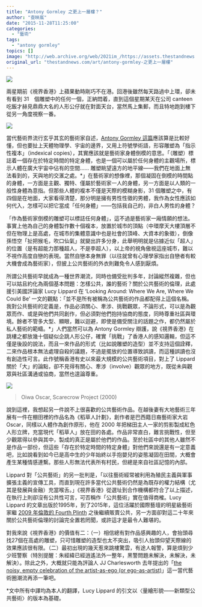 ```yaml
---
title: "Antony Gormley 之更上一層樓？"
author: "查映嵐"
date: "2015-11-28T11:25:00"
categories:
  - "藝術"
tags:
  - "antony gormley"
topics: []
image: "http://web.archive.org/web/2021im_/https://assets.thestandnews.com/media/photos/antony-gormley-1_cZMeq.jpg"
original_url: "thestandnews.com/art/antony-gormley-之更上一層樓"
---
```

![](http://web.archive.org/web/2021im_/https://assets.thestandnews.com/media/photos/antony-gormley-1_cZMeq.jpg)

兩星期前《視界香港》上蘋果動時剛巧不在港。回港後雖然每天路過中上環，卻未有看到 31　個雕塑中的任何一個，正納悶着，直到這個星期某天在公司 canteen 吃飯才赫見鼎鼎大名的人形公仔就在對面天台，當然馬上集郵，而且特地跑到樓下從另一角度視察一番。

![](http://web.archive.org/web/2021im_/https://assets.thestandnews.com/media/photos/antony-gormley-2_PsHc5.jpg)

當代藝術界流行玄乎其玄的藝術家自述，[Antony Gormley 這篇](http://web.archive.org/web/20210710140003/http://www.eventhorizon.hk/en)應該算是比較好懂，但也要扯上天體物理學、宇宙的邊界，又用上符號學術語，形容雕塑為「指示性複本」（indexical copies），其實應該就是藝術家身體倒模的意思。「（雕塑）標誌着一個存在於特定時間的特定身體，也是一個可以屬於任何身體的主觀場所，標示人體在廣大宇宙中佔有的空間…… 雕塑眺望遠方的地平線——我們在地面上無法看到的，天與地的交滙之處。\*」在藝術家的想像裡，那個凝固在倒模的時間點的身體，一方面是主觀、獨特、僅屬於藝術家一人的身體，另一方面是以人類的一般性身體為意指。但那些人體的複本不僅是天際的模糊身影，31 個雕塑之中，有四個是在地面，大家看得清楚，那分明是擁有男性性徵的男體，我作為女性應該如何代入，怎樣可以把它當成「任何身體」——包括我自己的，非白人男性的身體？

「作為藝術家倒模的雕塑可以標誌任何身體」，這不過是藝術家一廂情願的想法。事實上他為自己的身體製作數十個複本，放置於城市的頂點（中環摩天大樓頂層不但在物理上是高處，在城市的集體意識中也是社會的頂峰、大資本的象徵），倒像孫悟空「扯把猴毛，吹口仙氣」就變出許多分身，此舉明明就是佔據近似「超人」的位置（是有超能力那種超人，不是李超人），以上帝的視角傲視這座城市，難以不視作高度自戀的表現。當然自戀本身無罪（以往就曾有心理學家指出自戀者有較大機會成為藝術家），但披上公共藝術的外衣則難免令人感到厭煩。

所謂公共藝術早就成為一種世界潮流，同時也備受批判多年，討論縱然複雜，但也可以姑且約化為兩個基本問題：怎樣公共，誰的藝術？關於公共藝術的倫理，此處援引美國評論家 Lucy Lippard 在 ‘Looking Around: Where We Are, Where We Could Be’ 一文的觀點：「並不是所有被稱為公共藝術的作品都配得上這個名稱。我對公共藝術的定義是，作品必須關心、牽涉、挑戰觀眾，不論形式，可以是為觀眾而作、或是與他們共同創作，但必須對他們抱持協商的態度，同時尊重社區與環境。餘者不管多大型、顯眼，難以迴避，即使是備受關注的話題之作，都仍然屬於私人藝術的範疇。\*」人們當然可以為 Antony Gormley 辯護，說《視界香港》在跳樓之都放幾十個疑似企跳人形公仔，確實「挑戰」了香港人的感知邏輯，但這不僅是後設的說法，而且一來作品的形式（比如說雕塑的造型）並不支持這個詮釋，二來作品根本無法處理自殺的議題，不過是擺放的位置導致誤讀，而這種誤讀也沒有創造性可言。此作號稱香港有史以來最大規模的公共藝術項目，對上了 Lippard 關於「大」的論點，卻不見得有關心、牽涉（involve）觀眾的地方，既從未與觀眾與社區溝通或協商，當然也遑論尊重。

![](http://web.archive.org/web/2021im_/https://assets.thestandnews.com/media/photos/d-006-940x470_JICyI.png)
> Oiwa Oscar, Scarecrow Project (2000)

說到這裡，我想起另一件說不上很喜歡的公共藝術作品。在越後妻有大地藝術三年展有一件在棚田裡的作品名為《稻草人計劃》，創作者是巴西籍日裔藝術家大岩Oscar，同樣以人體作為創作原形，他在 2000 年把梯田主人一家的剪影製成紅色人形立牌，充當現代「稻草人」放在田的各處。作品非常直白，難言挑戰性，但至少觀眾得以參與其中，製成的真正是屬於他們的作品。至於社區中的其他人雖然不是作品一部份，但這些「存在於特定時間的特定身體」對他們來說還是有一定意義吧，比如說看到如今已是高中生的少年始終以手抱嬰兒的姿態凝固在田間，大概會產生某種情感連繫。那些人形無法代表所有村民，但總是來自社區記憶的內部。

Lippard 對「公共藝術」的另一批判是，「以往藝術經常被利用為殖民主義與軍事擴張主義的宣傳工具，而直到現在許多當代公共藝術仍然是為既存的權力結構（尤其是發展與金融）充當喉舌。」《視界香港》從選址到合作機構都符合了以上描述，在執行上則卻沒有公共性可言，可否稱作「公共藝術」實在值得商榷。Lucy Lippard 的文章出版於1995年，到了2015年，這位活躍於國際藝壇的明星級藝術家繼 [2009 年倫敦的 Fourth Plinth](http://web.archive.org/web/20210710140003/http://www.theguardian.com/artanddesign/jonathanjonesblog/2009/feb/26/antony-gormley-irrelevant-fourth-plinth) 之後繼續販賣公共，另一方面卻對這二十年來關於公共藝術倫理的討論完全置若罔聞，或許這才是最令人難堪的。

對我來說《視界香港》的價值有二：（一）相信總有對作品感興趣的人，會抬頭尋找27個在高處的雕塑，只可惜雕塑的造型也太不突出，吸引人抬頭仰望天際線的效果應該很有限。（二）最初出現的幾天惹來跳樓驚雲，有途人報警，算是煩到少少班警察（特別提醒：朱經緯已經逍遙法外一整年，黑警問題未解決，未解決，未解決）。除此之外，大概就只能為評論人 JJ Charlesworth 去年提出的「[the noisy, empty celebration of the artist-as-ego (or ego-as-artist)](http://web.archive.org/web/20210710140003/https://news.artnet.com/art-world/the-ego-centric-art-world-is-killing-art-197530)」這一當代藝術圈潮流再添一筆吧。

\*文中所有中譯均為本人的翻譯，Lucy Lippard 的引文以〈量繪形貌——新類型公共藝術〉的版本為基礎。